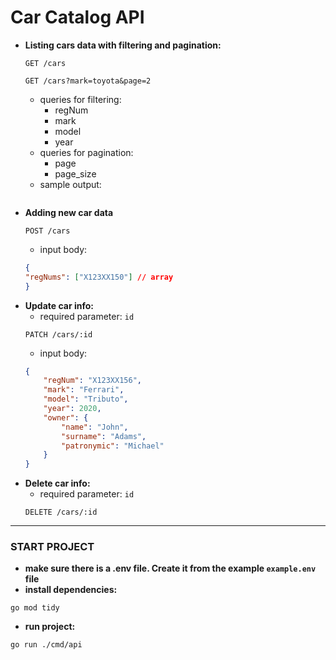 # Car Catalog API

- **Listing cars data with filtering and pagination:**
    ```http
    GET /cars
    ```
     ```http
    GET /cars?mark=toyota&page=2
    ```
    - queries for filtering:
        - regNum
        - mark
        - model
        - year
    - queries for pagination:
        - page
        - page_size
    - sample output:
    ```json

    ```
- **Adding new car data**
    ```http
    POST /cars
    ```
    - input body:
    ```json
    {
    "regNums": ["X123XX150"] // array
    }
    ```
- **Update car info:**
    - required parameter: `id`
     ```http
    PATCH /cars/:id
    ```
    - input body:
    ```json
    {
        "regNum": "X123XX156",
        "mark": "Ferrari",
        "model": "Tributo",
        "year": 2020,
        "owner": {
            "name": "John",
            "surname": "Adams",
            "patronymic": "Michael"
        }
    }
    ```
- **Delete car info:**
    - required parameter: `id`
     ```http
    DELETE /cars/:id
    ```
---
### START PROJECT
- **make sure there is a .env file. Create it from the example `example.env` file**
- **install dependencies:**
```
go mod tidy
```
- **run project:**
```
go run ./cmd/api 
```
